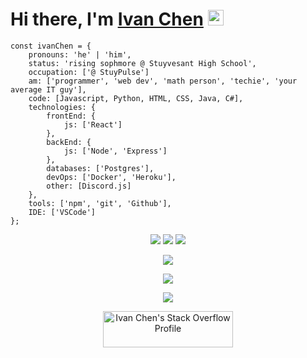 # Hi there, I'm [Ivan Chen](https://anivanchen.github.io) <img src="https://media.giphy.com/media/hvRJCLFzcasrR4ia7z/giphy.gif" width="25px">

```
const ivanChen = {
    pronouns: 'he' | 'him',
    status: 'rising sophmore @ Stuyvesant High School',
    occupation: ['@ StuyPulse']
    am: ['programmer', 'web dev', 'math person', 'techie', 'your average IT guy'],
    code: [Javascript, Python, HTML, CSS, Java, C#],
    technologies: {
        frontEnd: {
            js: ['React']
        },
        backEnd: {
            js: ['Node', 'Express']
        },
        databases: ['Postgres'],
        devOps: ['Docker', 'Heroku'],
        other: [Discord.js]
    },
    tools: ['npm', 'git', 'Github'],
    IDE: ['VSCode']
};
```
<p align="center">
    <a href="https://anivanchen.github.io"><img src="https://img.shields.io/badge/My Website-red?style=for-the-badge"></a>
    <a href="https://stuy.enschool.org"><img src="https://img.shields.io/badge/Stuyvesant High School-blue?style=for-the-badge"></a>
    <a href="https://github.com/StuyPulse"><img src="https://img.shields.io/badge/StuyPulse-white?style=for-the-badge"></a>
</p>
<p align="center">
    <img src="https://github-readme-stats.vercel.app/api?username=anivanchen&count_private=true&show_icons=true&theme=dark">
</p>
<p align="center">
    <img src="https://github-readme-streak-stats.herokuapp.com/?user=anivanchen&theme=dark">
</p>
<p align="center">
    <img src="https://github-readme-stats.vercel.app/api/top-langs/?username=anivanchen&layout=compact&hide=Dockerfile&theme=dark">
</p>
<p align="center">
    <a href="https://stackoverflow.com/users/14101065/ivan-chen"><img src="https://stackoverflow.com/users/flair/14101065.png?theme=dark" width="208" height="58" alt="Ivan Chen's Stack Overflow Profile" title="Ivan Chen's Stack Overflow Profile"></a>
</p>
